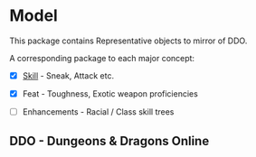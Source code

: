 # Model
<!-- @suppress UnexpandedAcronym SymbolWithSpace ParenthesizedSentence -->
This package contains Representative objects to mirror of DDO.

A corresponding package to each major concept:
* [x] [Skill](SkillSpec.md "c:run") - Sneak, Attack etc.
* [x] Feat - Toughness, Exotic weapon proficiencies
* [ ] Enhancements - Racial / Class skill trees


## DDO - Dungeons & Dragons Online